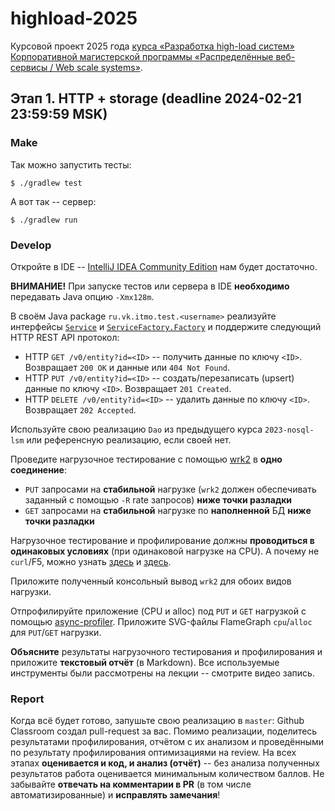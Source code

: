 # highload-2025
Курсовой проект 2025 года [курса «Разработка high-load систем»](https://education.vk.company/curriculum/program/discipline/2007/) [Корпоративной магистерской программы «Распределённые веб-сервисы / Web scale systems»](https://dws.itmo.ru/).

## Этап 1. HTTP + storage (deadline 2024-02-21 23:59:59 MSK)
### Make
Так можно запустить тесты:
```
$ ./gradlew test
```

А вот так -- сервер:
```
$ ./gradlew run
```

### Develop
Откройте в IDE -- [IntelliJ IDEA Community Edition](https://www.jetbrains.com/idea/) нам будет достаточно.

**ВНИМАНИЕ!** При запуске тестов или сервера в IDE **необходимо** передавать Java опцию `-Xmx128m`.

В своём Java package `ru.vk.itmo.test.<username>` реализуйте интерфейсы [`Service`](src/main/java/ru/vk/itmo/Service.java) и [`ServiceFactory.Factory`](src/main/java/ru/vk/itmo/test/ServiceFactory.java) и поддержите следующий HTTP REST API протокол:
* HTTP `GET /v0/entity?id=<ID>` -- получить данные по ключу `<ID>`. Возвращает `200 OK` и данные или `404 Not Found`.
* HTTP `PUT /v0/entity?id=<ID>` -- создать/перезаписать (upsert) данные по ключу `<ID>`. Возвращает `201 Created`.
* HTTP `DELETE /v0/entity?id=<ID>` -- удалить данные по ключу `<ID>`. Возвращает `202 Accepted`.

Используйте свою реализацию `Dao` из предыдущего курса `2023-nosql-lsm` или референсную реализацию, если своей нет.

Проведите нагрузочное тестирование с помощью [wrk2](https://github.com/giltene/wrk2) в **одно соединение**:
* `PUT` запросами на **стабильной** нагрузке (`wrk2` должен обеспечивать заданный с помощью `-R` rate запросов) **ниже точки разладки**
* `GET` запросами на **стабильной** нагрузке по **наполненной** БД **ниже точки разладки**

Нагрузочное тестирование и профилирование должны **проводиться в одинаковых условиях** (при одинаковой нагрузке на CPU). А почему не `curl`/F5, можно узнать [здесь](http://highscalability.com/blog/2015/10/5/your-load-generator-is-probably-lying-to-you-take-the-red-pi.html) и [здесь](https://www.youtube.com/watch?v=lJ8ydIuPFeU).

Приложите полученный консольный вывод `wrk2` для обоих видов нагрузки.

Отпрофилируйте приложение (CPU и alloc) под `PUT` и `GET` нагрузкой с помощью [async-profiler](https://github.com/async-profiler/async-profiler/).
Приложите SVG-файлы FlameGraph `cpu`/`alloc` для `PUT`/`GET` нагрузки.

**Объясните** результаты нагрузочного тестирования и профилирования и приложите **текстовый отчёт** (в Markdown). Все используемые инструменты были рассмотрены на лекции -- смотрите видео запись.

### Report
Когда всё будет готово, запушьте свою реализацию в `master`: Github Classroom создал pull-request за вас. Помимо реализации, поделитесь результатами профилирования, отчётом с их анализом и проведёнными по результату профилирования оптимизациями на review. На всех этапах **оценивается и код, и анализ (отчёт)** -- без анализа полученных результатов работа оценивается минимальным количеством баллов.
Не забывайте **отвечать на комментарии в PR** (в том числе автоматизированные) и **исправлять замечания**!
